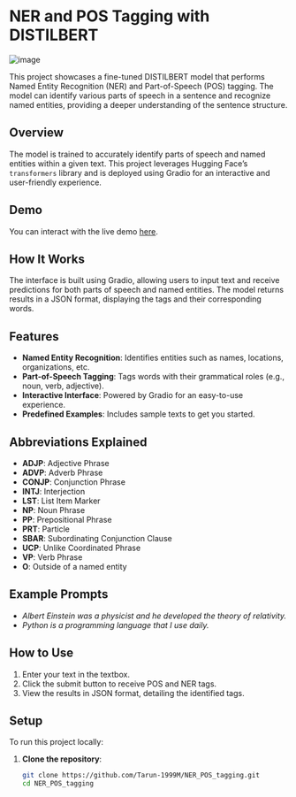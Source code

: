 # NER and POS Tagging with DISTILBERT

![image](https://github.com/user-attachments/assets/11837915-fb6a-4a4b-8909-9aff07b3b4c5)


This project showcases a fine-tuned DISTILBERT model that performs Named Entity Recognition (NER) and Part-of-Speech (POS) tagging. The model can identify various parts of speech in a sentence and recognize named entities, providing a deeper understanding of the sentence structure.

## Overview

The model is trained to accurately identify parts of speech and named entities within a given text. This project leverages Hugging Face’s `transformers` library and is deployed using Gradio for an interactive and user-friendly experience.

## Demo

You can interact with the live demo [here](https://huggingface.co/spaces/Tarun-1999M/NER_POS_tagging).

## How It Works

The interface is built using Gradio, allowing users to input text and receive predictions for both parts of speech and named entities. The model returns results in a JSON format, displaying the tags and their corresponding words.

## Features

- **Named Entity Recognition**: Identifies entities such as names, locations, organizations, etc.
- **Part-of-Speech Tagging**: Tags words with their grammatical roles (e.g., noun, verb, adjective).
- **Interactive Interface**: Powered by Gradio for an easy-to-use experience.
- **Predefined Examples**: Includes sample texts to get you started.

## Abbreviations Explained

- **ADJP**: Adjective Phrase
- **ADVP**: Adverb Phrase
- **CONJP**: Conjunction Phrase
- **INTJ**: Interjection
- **LST**: List Item Marker
- **NP**: Noun Phrase
- **PP**: Prepositional Phrase
- **PRT**: Particle
- **SBAR**: Subordinating Conjunction Clause
- **UCP**: Unlike Coordinated Phrase
- **VP**: Verb Phrase
- **O**: Outside of a named entity

## Example Prompts

- *Albert Einstein was a physicist and he developed the theory of relativity.*
- *Python is a programming language that I use daily.*

## How to Use

1. Enter your text in the textbox.
2. Click the submit button to receive POS and NER tags.
3. View the results in JSON format, detailing the identified tags.

## Setup

To run this project locally:

1. **Clone the repository**:
   ```bash
   git clone https://github.com/Tarun-1999M/NER_POS_tagging.git
   cd NER_POS_tagging
